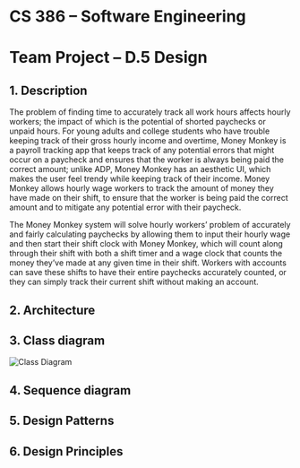 # **CS 386 – Software Engineering**
# **Team Project – D.5 Design**

## **1. Description**
The problem of finding time to accurately track all work hours affects hourly workers; the impact of which is the potential of shorted paychecks or unpaid hours. For young adults and college students who have trouble keeping track of their gross hourly income and overtime, Money Monkey is a payroll tracking app that keeps track of any potential errors that might occur on a paycheck and ensures that the worker is always being paid the correct amount; unlike ADP, Money Monkey has an aesthetic UI, which makes the user feel trendy while keeping track of their income. Money Monkey allows hourly wage workers to track the amount of money they have made on their shift, to ensure that the worker is being paid the correct amount and to mitigate any potential error with their paycheck. 

The Money Monkey system will solve hourly workers’ problem of accurately and fairly calculating paychecks by allowing them to input their hourly wage and then start their shift clock with Money Monkey, which will count along through their shift with both a shift timer and a wage clock that counts the money they’ve made at any given time in their shift. Workers with accounts can save these shifts to have their entire paychecks accurately counted, or they can simply track their current shift without making an account.


## **2. Architecture**

## **3. Class diagram**
  ![Class Diagram](https://i.ibb.co/VDjt8hg/UMLClass-Diagram-drawio.png)

## **4. Sequence diagram**

## **5. Design Patterns**

## **6. Design Principles**


